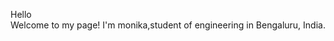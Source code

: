Hello   
                  Welcome to my page!
             I'm monika,student of engineering         in Bengaluru, India.
